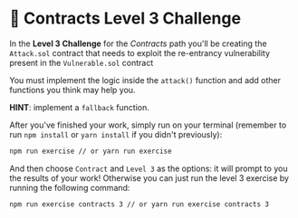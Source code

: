 # 👾 Contracts Level 3 Challenge

In the **Level 3 Challenge** for the _Contracts_ path you'll be creating the `Attack.sol` contract that needs to exploit the re-entrancy vulnerability present in the `Vulnerable.sol` contract

You must implement the logic inside the `attack()` function and add other functions you think may help you.

**HINT**: implement a `fallback` function.

After you've finished your work, simply run on your terminal (remember to run `npm install` or `yarn install` if you didn't previously):

```bash
npm run exercise // or yarn run exercise
```

And then choose `Contract` and `Level 3` as the options: it will prompt to you the results of your work!
Otherwise you can just run the level 3 exercise by running the following command:

```bash
npm run exercise contracts 3 // or yarn run exercise contracts 3
```
